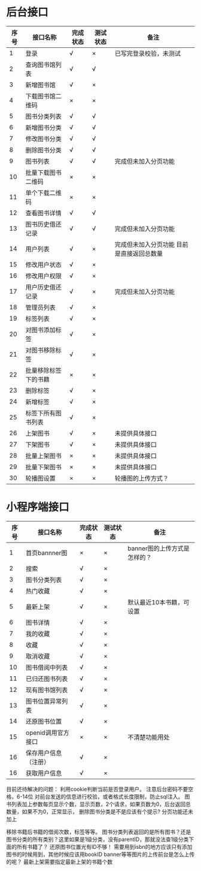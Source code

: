 # 后台接口

序号|接口名称|完成状态|测试状态|备注
-|----|-|-|-
1|登录|√|×|已写完登录校验，未测试
2|查询图书馆列表|√|√|
3|新增图书馆|√|×|
4|下载图书馆二维码|×|×|
5|图书分类列表|√|√|
6|新增图书分类|√|√|
7|修改图书分类|√|√|
8|删除图书分类|√|√|
9|图书列表|√|√|完成但未加入分页功能
10|批量下载图书二维码|×|×|
11|单个下载二维码|×|×|
12|查看图书详情|√|√|
13|图书历史借还记录|√|√|完成但未加入分页功能
14|用户列表|√|×|完成但未加入分页功能  目前是直接返回总数量
15|修改用户状态|√|×|
16|修改用户权限|√|×|
17|用户历史借还记录|√|×|完成但未加入分页功能
18|管理员列表|√|×|
19|标签列表|√|×|
20|对图书添加标签|√|×|
21|对图书移除标签|√|×|
22|批量移除标签下的书籍|×|×|
23|删除标签|√|×|
24|新增标签|√|×|
25|标签下所有图书列表|√|×|
26|上架图书|√|×|未提供具体接口
27|下架图书|√|×|未提供具体接口
28|批量上架图书|×|×|未提供具体接口
29|批量下架图书|×|×|未提供具体接口
30|轮播图设置|×|×|轮播图的上传方式？



# 小程序端接口
序号|接口名称|完成状态|测试状态|备注
-|----|-|-|-
1|首页bannner图|×|×|banner图的上传方式是怎样的？
2|搜索|√|×|
3|图书分类列表|√|×|
4|热门收藏|√|×|
5|最新上架|√|×|默认最近10本书籍，可设置
6|图书详情|√|×|
7|我的收藏|√|×|
8|收藏|√|×|
9|取消收藏|√|×|
10|图书借阅中列表|√|×|
11|已归还图书列表|√|×|
12|现有图书馆列表|√|×|
13|图书位置异常列表|√|×|
14|还原图书位置|√|×|
15|openid调用官方接口|×|×|不清楚功能用处
16|保存用户信息（注册）|√|×|
16|获取用户信息|√|×|

目前还待解决的问题：
利用cookie判断当前是否登录用户。
注意后台密码不要空格，6-14位
对前台发送的信息进行校验，或者格式长度限制，防止sql注入。
图书列表加上参数每页显示个数，显示页数，2个请求，如果页数为0，后台返回总数量，如果不为0，正常显示， 
删除图书分类是不是应该有个提示?
分页功能还未加上

移除书籍后书籍的借阅次数，标签等等。
图书分类列表返回的是所有图书？还是图书分类的所有类别？这里如果是1级分类，没有parentID，那就没法查1级分类下面的所有书籍了？
还原图书位置光有ID不够！
需要用到isbn的地方应该只有添加图书的时候用到，其他时候应该用bookID
banner等等图片的上传前台是怎么上传的呢？
最新上架需要指定最新上架的书籍个数